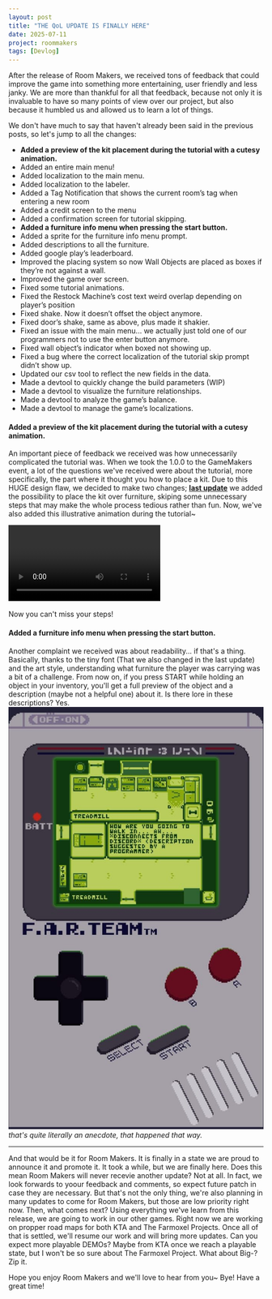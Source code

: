 ```yaml
---
layout: post
title: "THE QoL UPDATE IS FINALLY HERE"
date: 2025-07-11
project: roommakers
tags: [Devlog]
---
```


After the release of Room Makers, we received tons of feedback that could improve the game into something more entertaining, user friendly and less janky. We are more than thankful for all that feedback, because not only it is invaluable to have so many points of view over our project, but also because it humbled us and allowed us to learn a lot of things.

We don't have much to say that haven't already been said in the previous posts, so let's jump to all the changes:
* **Added a preview of the kit placement during the tutorial with a cutesy animation.**
* Added an entire main menu!
* Added localization to the main menu.
* Added localization to the labeler.
* Added a Tag Notification that shows the current room’s tag when entering a new room
* Added a credit screen to the menu
* Added a confirmation screen for tutorial skipping.
* **Added a furniture info menu when pressing the start button.**
* Added a sprite for the furniture info menu prompt.
* Added descriptions to all the furniture.
* Added google play’s leaderboard.
* Improved the placing system so now Wall Objects are placed as boxes if they’re not against a wall.
* Improved the game over screen.
* Fixed some tutorial animations.
* Fixed the Restock Machine’s cost text weird overlap depending on player’s position
* Fixed shake. Now it doesn’t offset the object anymore.
* Fixed door’s shake, same as above, plus made it shakier.
* Fixed an issue with the main menu... we actually just told one of our programmers not to use the enter button anymore.
* Fixed wall object’s indicator when boxed not showing up.
* Fixed a bug where the correct localization of the tutorial skip prompt didn’t show up.
* Updated our csv tool to reflect the new fields in the data.
* Made a devtool to quickly change the build parameters (WIP)
* Made a devtool to visualize the furniture relationships.
* Made a devtool to analyze the game’s balance.
* Made a devtool to manage the game’s localizations.

#### Added a preview of the kit placement during the tutorial with a cutesy animation.
An important piece of feedback we received was how unnecessarily complicated the tutorial was. When we took the 1.0.0 to the GameMakers event, a lot of the questions we've received were about the tutorial, more specifically, the part where it thought you how to place a kit.
Due to this HUGE design flaw, we decided to make two changes; **[last update](http://blog.farteam.digital/2025/06/05/june-5ft-room-makers-1-0-2-hot-fix.html)** we added the possibility to place the kit over furniture, skiping some unnecessary steps that may make the whole process tedious rather than fun. Now, we've also added this illustrative animation during the tutorial~

<video controls>
  <source src="https://raw.githubusercontent.com/FaR-Team/devlog/main/videos/the-qol-update-is-finally-here-nkyrxe.mp4" type="video/mp4">
  Your browser does not support the video tag.
</video>

Now you can't miss your steps!
#### Added a furniture info menu when pressing the start button.
Another complaint we received was about readability... if that's a thing. Basically, thanks to the tiny font (That we also changed in the last update) and the art style, understanding what furniture the player was carrying was a bit of a challenge.
From now on, if you press START while holding an object in your inventory, you'll get a full preview of the object and a description (maybe not a helpful one) about it. Is there lore in these descriptions? Yes.
![](https://raw.githubusercontent.com/FaR-Team/devlog/main/images/the-qol-update-is-finally-here-0mwpbb.jpg)
*that's quite literally an anecdote, that happened that way.*

---
And that would be it for Room Makers. It is finally in a state we are proud to announce it and promote it. It took a while, but we are finally here.
Does this mean Room Makers will never recevie another update? Not at all. In fact, we look forwards to yoour feedback and comments, so expect future patch in case they are necessary. 
But that's not the only thing, we're also planning in many updates to come for Room Makers, but those are low priority right now.
Then, what comes next? Using everything we've learn from this release, we are going to work in our other games. Right now we are working on propper road maps for both KTA and The Farmoxel Projects. Once all of that is settled, we'll resume our work and will bring more updates.
Can you expect more playable DEMOs? Maybe from KTA once we reach a playable state, but I won't be so sure about The Farmoxel Project.
What about Big-? Zip it.

Hope you enjoy Room Makers and we'll love to hear from you~
Bye! Have a great time!
